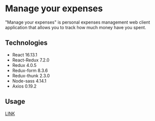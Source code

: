 # Manage your expenses

"Manage your expenses" is personal expenses management web client application that allows you to track how much money have you spent.

## Technologies

* React 16.13.1
* React-Redux 7.2.0
* Redux 4.0.5
* Redux-form 8.3.6
* Redux-thunk 2.3.0
* Node-sass 4.14.1
* Axios 0.19.2

## Usage

[LINK](https://miroslavmashivskyi.github.io/my-money/)